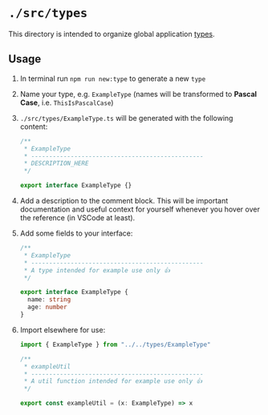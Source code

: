 # `./src/types`

This directory is intended to organize global application [types](http://www.typescriptlang.org/docs/handbook/basic-types.html).

## Usage

1. In terminal run `npm run new:type` to generate a new `type`
2. Name your type, e.g. `ExampleType` (names will be transformed to **Pascal Case**, i.e. `ThisIsPascalCase`)
3. `./src/types/ExampleType.ts` will be generated with the following content:

   ```ts
   /**
    * ExampleType
    * ------------------------------------------------
    * DESCRIPTION_HERE
    */

   export interface ExampleType {}
   ```

4. Add a description to the comment block. This will be important documentation and useful context for yourself whenever you hover over the reference (in VSCode at least).
5. Add some fields to your interface:

   ```ts
   /**
    * ExampleType
    * ------------------------------------------------
    * A type intended for example use only 👍
    */

   export interface ExampleType {
     name: string
     age: number
   }
   ```

6. Import elsewhere for use:

   ```ts
   import { ExampleType } from "../../types/ExampleType"

   /**
    * exampleUtil
    * ------------------------------------------------
    * A util function intended for example use only 👍
    */

   export const exampleUtil = (x: ExampleType) => x
   ```
